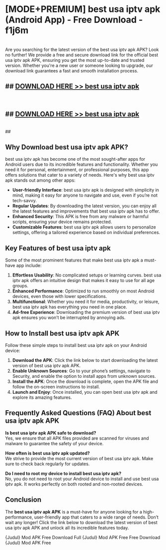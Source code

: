 # [MODE+PREMIUM] best usa iptv apk (Android App) - Free Download - f1j6m <br>
<br>
Are you searching for the latest version of the best usa iptv apk APK? Look no further! We provide a free and secure download link for the official best usa iptv apk APK, ensuring you get the most up-to-date and trusted version. Whether you're a new user or someone looking to upgrade, our download link guarantees a fast and smooth installation process.


## ##  [DOWNLOAD HERE >> best usa iptv apk](http://freeplayer.one?title=best_usa_iptv_apk&ref=git)
  <br>

##  ## [DOWNLOAD HERE >> best usa iptv apk](http://freeplayer.one?title=best_usa_iptv_apk&ref=git)
  <br>
  ##



## Why Download best usa iptv apk APK?

best usa iptv apk has become one of the most sought-after apps for Android users due to its incredible features and functionality. Whether you need it for personal, entertainment, or professional purposes, this app offers solutions that cater to a variety of needs. Here's why best usa iptv apk stands out among other apps:

- **User-friendly Interface**: best usa iptv apk is designed with simplicity in mind, making it easy for anyone to navigate and use, even if you’re not tech-savvy.
- **Regular Updates**: By downloading the latest version, you can enjoy all the latest features and improvements that best usa iptv apk has to offer.
- **Enhanced Security**: This APK is free from any malware or harmful scripts, ensuring your device remains protected.
- **Customizable Features**: best usa iptv apk allows users to personalize settings, offering a tailored experience based on individual preferences.

## Key Features of best usa iptv apk

Some of the most prominent features that make best usa iptv apk a must-have app include:

1. **Effortless Usability**: No complicated setups or learning curves. best usa iptv apk offers an intuitive design that makes it easy to use for all age groups.
2. **Enhanced Performance**: Optimized to run smoothly on most Android devices, even those with lower specifications.
3. **Multifunctional**: Whether you need it for media, productivity, or leisure, best usa iptv apk has everything you need in one place.
4. **Ad-free Experience**: Downloading the premium version of best usa iptv apk ensures you won’t be interrupted by annoying ads.

## How to Install best usa iptv apk APK

Follow these simple steps to install best usa iptv apk on your Android device:

1. **Download the APK**: Click the link below to start downloading the latest version of best usa iptv apk APK.
2. **Enable Unknown Sources**: Go to your phone’s settings, navigate to Security, and enable the option to install apps from unknown sources.
3. **Install the APK**: Once the download is complete, open the APK file and follow the on-screen instructions to install.
4. **Launch and Enjoy**: Once installed, you can open best usa iptv apk and explore its amazing features.

## Frequently Asked Questions (FAQ) About best usa iptv apk APK

**Is best usa iptv apk APK safe to download?**  
Yes, we ensure that all APK files provided are scanned for viruses and malware to guarantee the safety of your device.

**How often is best usa iptv apk updated?**  
We strive to provide the most current version of best usa iptv apk. Make sure to check back regularly for updates.

**Do I need to root my device to install best usa iptv apk?**  
No, you do not need to root your Android device to install and use best usa iptv apk. It works perfectly on both rooted and non-rooted devices.

## Conclusion

The **best usa iptv apk APK** is a must-have for anyone looking for a high-performance, user-friendly app that caters to a wide range of needs. Don’t wait any longer! Click the link below to download the latest version of best usa iptv apk APK and unlock all its incredible features today.

{Judul} Mod APK Free
Download Full {Judul} Mod APK Free
Free Download {Judul} Mod APK Free

